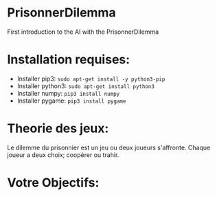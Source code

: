 # PrisonnerDilemma
First introduction to the AI with the PrisonnerDilemma

# Installation requises:
  - Installer pip3: `sudo apt-get install -y python3-pip`
  - Installer python3: `sudo apt-get install python3`
  - Installer numpy: `pip3 install numpy`
  - Installer pygame: `pip3 install pygame`

# Theorie des jeux:
Le dilemme du prisonnier est un jeu ou deux joueurs s'affronte. Chaque joueur a deux choix; coopérer ou trahir.

# Votre Objectifs:

